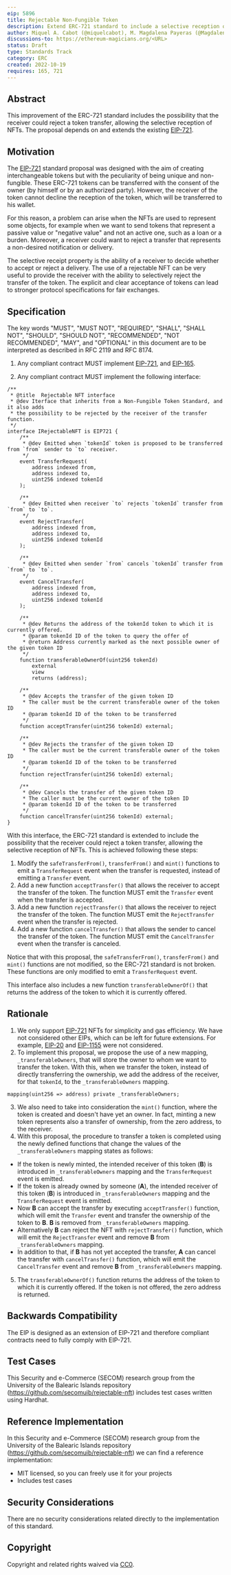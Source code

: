 ```yaml
---
eip: 5896
title: Rejectable Non-Fungible Token
description: Extend ERC-721 standard to include a selective reception of the NFT by the receiver of the transfer
author: Miquel A. Cabot (@miquelcabot), M. Magdalena Payeras (@MagdalenaPayeras), Macià Mut (@maciamut), Rosa Pericàs (@RosaPericas)
discussions-to: https://ethereum-magicians.org/<URL>
status: Draft
type: Standards Track
category: ERC
created: 2022-10-19
requires: 165, 721
---
```


## Abstract

This improvement of the ERC-721 standard includes the possibility that the receiver could reject a token transfer, allowing the selective reception of NFTs. The proposal depends on and extends the existing [EIP-721](https://eips.ethereum.org/EIPS/eip-721).

## Motivation

The [EIP-721](https://eips.ethereum.org/EIPS/eip-721) standard proposal was designed with the aim of creating interchangeable tokens but with the peculiarity of being unique and non-fungible. These ERC-721 tokens can be transferred with the consent of the owner (by himself or by an authorized party). However, the receiver of the token cannot decline the reception of the token, which will be transferred to his wallet.

For this reason, a problem can arise when the NFTs are used to represent some objects, for example when we want to send tokens that represent a passive value or "negative value" and not an active one, such as a loan or a burden. Moreover, a receiver could want to reject a transfer that represents a non-desired notification or delivery.

The selective receipt property is the ability of a receiver to decide whether to accept or reject a delivery. The use of a rejectable NFT can be very useful to provide the receiver with the ability to selectively reject the transfer of the token. The explicit and clear acceptance of tokens can lead to stronger protocol specifications for fair exchanges.

## Specification

The key words "MUST", "MUST NOT", "REQUIRED", "SHALL", "SHALL NOT", "SHOULD", "SHOULD NOT", "RECOMMENDED", "NOT RECOMMENDED", "MAY", and "OPTIONAL" in this document are to be interpreted as described in RFC 2119 and RFC 8174.

1. Any compliant contract MUST implement [EIP-721](./eip-721.md), and [EIP-165](./eip-165.md).

2. Any compliant contract MUST implement the following interface:

```solidity
/**
 * @title  Rejectable NFT interface
 * @dev Iterface that inherits from a Non-Fungible Token Standard, and it also adds
 * the possibility to be rejected by the receiver of the transfer function.
 */
interface IRejectableNFT is EIP721 {
    /**
     * @dev Emitted when `tokenId` token is proposed to be transferred from `from` sender to `to` receiver.
     */
    event TransferRequest(
        address indexed from,
        address indexed to,
        uint256 indexed tokenId
    );

    /**
     * @dev Emitted when receiver `to` rejects `tokenId` transfer from `from` to `to`.
     */
    event RejectTransfer(
        address indexed from,
        address indexed to,
        uint256 indexed tokenId
    );

    /**
     * @dev Emitted when sender `from` cancels `tokenId` transfer from `from` to `to`.
     */
    event CancelTransfer(
        address indexed from,
        address indexed to,
        uint256 indexed tokenId
    );

    /**
     * @dev Returns the address of the tokenId token to which it is currently offered.
     * @param tokenId ID of the token to query the offer of
     * @return Address currently marked as the next possible owner of the given token ID
     */
    function transferableOwnerOf(uint256 tokenId)
        external
        view
        returns (address);

    /**
     * @dev Accepts the transfer of the given token ID
     * The caller must be the current transferable owner of the token ID
     * @param tokenId ID of the token to be transferred
     */
    function acceptTransfer(uint256 tokenId) external;

    /**
     * @dev Rejects the transfer of the given token ID
     * The caller must be the current transferable owner of the token ID
     * @param tokenId ID of the token to be transferred
     */
    function rejectTransfer(uint256 tokenId) external;

    /**
     * @dev Cancels the transfer of the given token ID
     * The caller must be the current owner of the token ID
     * @param tokenId ID of the token to be transferred
     */
    function cancelTransfer(uint256 tokenId) external;
}
```

With this interface, the ERC-721 standard is extended to include the possibility that the receiver could reject a token transfer, allowing the selective reception of NFTs. This is achieved following these steps:
1. Modify the `safeTransferFrom()`, `transferFrom()` and `mint()` functions to emit a `TransferRequest` event when the transfer is requested, instead of emitting a `Transfer` event.
2. Add a new function `acceptTransfer()` that allows the receiver to accept the transfer of the token. The function MUST emit the `Transfer` event when the transfer is accepted.
3. Add a new function `rejectTransfer()` that allows the receiver to reject the transfer of the token. The function MUST emit the `RejectTransfer` event when the transfer is rejected.
4. Add a new function `cancelTransfer()` that allows the sender to cancel the transfer of the token. The function MUST emit the `CancelTransfer` event when the transfer is canceled.

Notice that with this proposal, the `safeTransferFrom()`, `transferFrom()` and `mint()` functions are not modified, so the ERC-721 standard is not broken. These functions are only modified to emit a `TransferRequest` event.

This interface also includes a new function `transferableOwnerOf()` that returns the address of the token to which it is currently offered.

## Rationale

1. We only support [EIP-721](./eip-721.md) NFTs for simplicity and gas efficiency. We have not considered other EIPs, which can be left for future extensions. For example, [EIP-20](./eip-20.md) and [EIP-1155](./eip-1155.md) were not considered.
2. To implement this proposal, we propose the use of a new mapping, `_transferableOwners`, that will store the owner to whom we want to transfer the token. With this, when we transfer the token, instead of directly transferring the ownership, we add the address of the receiver, for that `tokenId`, to the `_transferableOwners` mapping.
```solidity
mapping(uint256 => address) private _transferableOwners;
```
3. We also need to take into consideration the `mint()` function, where the token is created and doesn't have yet an owner. In fact, minting a new token represents also a transfer of ownership, from the zero address, to the receiver.
4. With this proposal, the procedure to transfer a token is completed using the newly defined functions that change the values of the `_transferableOwners` mapping states as follows:
  * If the token is newly minted, the intended receiver of this token (**B**) is introduced in `_transferableOwners` mapping and the `TransferRequest` event is emitted.
  * If the token is already owned by someone (**A**), the intended receiver of this token (**B**) is introduced in `_transferableOwners` mapping and the `TransferRequest` event is emitted.
  * Now **B** can accept the transfer by executing `acceptTransfer()` function, which will emit the `Transfer` event and transfer the ownership of the token to **B**. **B** is removed from `_transferableOwners` mapping.
  * Alternatively **B** can reject the NFT with `rejectTransfer()` function, which will emit the `RejectTransfer` event and remove **B** from `_transferableOwners` mapping.
  * In addition to that, if **B** has not yet accepted the transfer, **A** can cancel the transfer with `cancelTransfer()` function, which will emit the `CancelTransfer` event and remove **B** from `_transferableOwners` mapping.
5. The `transferableOwnerOf()` function returns the address of the token to which it is currently offered. If the token is not offered, the zero address is returned.

## Backwards Compatibility

The EIP is designed as an extension of EIP-721 and therefore compliant contracts need to fully comply with EIP-721.

## Test Cases

This Security and e-Commerce (SECOM) research group from the University of the Balearic Islands repository (https://github.com/secomuib/rejectable-nft) includes test cases written using Hardhat.

## Reference Implementation

In this Security and e-Commerce (SECOM) research group from the University of the Balearic Islands repository (https://github.com/secomuib/rejectable-nft) we can find a reference implementation:
- MIT licensed, so you can freely use it for your projects
- Includes test cases

## Security Considerations

There are no security considerations related directly to the implementation of this standard.

## Copyright

Copyright and related rights waived via [CC0](../LICENSE.md).
